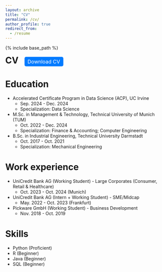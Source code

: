 ```yaml
---
layout: archive
title: "CV"
permalink: /cv/
author_profile: true
redirect_from:
  - /resume
---
```


{% include base_path %}

<h1 class="page__title" style="display: inline;">CV</h1>
<a href="/files/cv.pdf" download style="display: inline-block; margin-left: 15px; padding: 5px 10px; background-color: #007BFF; color: white; text-decoration: none; border-radius: 5px; font-size: 16px;">Download CV</a>

Education
======
* Accelerated Certificate Program in Data Science (ACP), UC Irvine
  * Sep. 2024 - Dec. 2024
  * Specialization: Data Science
* M.Sc. in Management & Technology, Technical University of Munich (TUM)
  * Oct. 2022 - Dec. 2024
  * Specialization: Finance & Accounting; Computer Engineering
* B.Sc. in Industrial Engineering, Technical University Darmstadt
  * Oct. 2017 - Oct. 2021
  * Specialization: Mechanical Engineering

Work experience
======
* UniCredit Bank AG (Working Student) - Large Corporates (Consumer, Retail & Healthcare)
  * Oct. 2023 - Oct. 2024 (Munich)
* UniCredit Bank AG (Intern + Working Student) - SME/Midcap 
  * May. 2022 - Oct. 2023 (Frankfurt)
* Pickware GmbH (Working Student) - Business Development
  * Nov. 2018 - Oct. 2019
  
Skills
======
* Python (Proficient)
* R (Beginner)
* Java (Beginner)
* SQL (Beginner)

